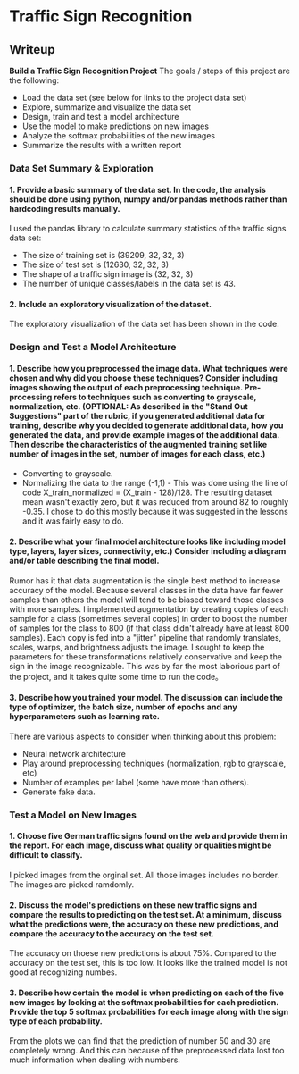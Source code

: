 # **Traffic Sign Recognition** 
## Writeup
**Build a Traffic Sign Recognition Project**
The goals / steps of this project are the following:
* Load the data set (see below for links to the project data set)
* Explore, summarize and visualize the data set
* Design, train and test a model architecture
* Use the model to make predictions on new images
* Analyze the softmax probabilities of the new images
* Summarize the results with a written report

### Data Set Summary & Exploration
#### 1. Provide a basic summary of the data set. In the code, the analysis should be done using python, numpy and/or pandas methods rather than hardcoding results manually.
I used the pandas library to calculate summary statistics of the traffic
signs data set:
* The size of training set is (39209, 32, 32, 3)
* The size of test set is (12630, 32, 32, 3)
* The shape of a traffic sign image is (32, 32, 3)
* The number of unique classes/labels in the data set is 43.
#### 2. Include an exploratory visualization of the dataset.
The exploratory visualization of the data set has been shown in the code. 

### Design and Test a Model Architecture
#### 1. Describe how you preprocessed the image data. What techniques were chosen and why did you choose these techniques? Consider including images showing the output of each preprocessing technique. Pre-processing refers to techniques such as converting to grayscale, normalization, etc. (OPTIONAL: As described in the "Stand Out Suggestions" part of the rubric, if you generated additional data for training, describe why you decided to generate additional data, how you generated the data, and provide example images of the additional data. Then describe the characteristics of the augmented training set like number of images in the set, number of images for each class, etc.)
* Converting to grayscale.
* Normalizing the data to the range (-1,1) - This was done using the line of code X_train_normalized = (X_train - 128)/128. The resulting dataset mean wasn't exactly zero, but it was reduced from around 82 to roughly -0.35. I chose to do this mostly because it was suggested in the lessons and it was fairly easy to do.
#### 2. Describe what your final model architecture looks like including model type, layers, layer sizes, connectivity, etc.) Consider including a diagram and/or table describing the final model.
Rumor has it that data augmentation is the single best method to increase accuracy of the model. Because several classes in the data have far fewer samples than others the model will tend to be biased toward those classes with more samples. I implemented augmentation by creating copies of each sample for a class (sometimes several copies) in order to boost the number of samples for the class to 800 (if that class didn't already have at least 800 samples). Each copy is fed into a "jitter" pipeline that randomly translates, scales, warps, and brightness adjusts the image. I sought to keep the parameters for these transformations relatively conservative and keep the sign in the image recognizable. This was by far the most laborious part of the project, and it takes quite some time to run the code。
#### 3. Describe how you trained your model. The discussion can include the type of optimizer, the batch size, number of epochs and any hyperparameters such as learning rate.
There are various aspects to consider when thinking about this problem:
* Neural network architecture
* Play around preprocessing techniques (normalization, rgb to grayscale, etc)
* Number of examples per label (some have more than others).
* Generate fake data.

### Test a Model on New Images
#### 1. Choose five German traffic signs found on the web and provide them in the report. For each image, discuss what quality or qualities might be difficult to classify.
I picked images from the orginal set. All those images includes no border. The images are picked ramdomly.
#### 2. Discuss the model's predictions on these new traffic signs and compare the results to predicting on the test set. At a minimum, discuss what the predictions were, the accuracy on these new predictions, and compare the accuracy to the accuracy on the test set.
The accuracy on thoese new predictions is about 75%. Compared to the accuracy on the test set, this is too low. It looks like the trained model is not good at recognizing numbes.
#### 3. Describe how certain the model is when predicting on each of the five new images by looking at the softmax probabilities for each prediction. Provide the top 5 softmax probabilities for each image along with the sign type of each probability.
From the plots we can find that the prediction of number 50 and 30 are completely wrong. And this can because of the preprocessed data lost too much information when dealing with numbers.






